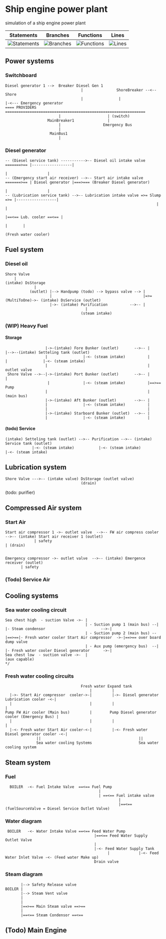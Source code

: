 # Ship engine power plant
simulation of a ship engine power plant


| Statements                  | Branches                | Functions                 | Lines                |
| --------------------------- | ----------------------- | ------------------------- | -------------------- |
| ![Statements](https://img.shields.io/badge/Coverage-99.88%25-brightgreen.svg) | ![Branches](https://img.shields.io/badge/Coverage-98.5%25-brightgreen.svg) | ![Functions](https://img.shields.io/badge/Coverage-98.55%25-brightgreen.svg) | ![Lines](https://img.shields.io/badge/Coverage-99.88%25-brightgreen.svg)    |

## Power systems
### Switchboard
```
Diesel generator 1 -->  Breaker Diesel Gen 1
                                  |               ShoreBreaker --<-- Shore
                                  |                |                          |-<--- Emergency generator
==== PROVIDERS  ===============================================================
                        |                     | (switch)
                   MainBreaker1               |
                        |                   Emergency Bus
                        |
                    MainBus1
                        |
```

### Diesel generator
```
-- (Diesel service tank) ----------->-- Diesel oil intake valve =======>== |------------------| 
                                                                           |                  |
-- (Emergency start air receiver) -->-- Start air intake valve  =======>== | Diesel generator |===>=== (Breaker Diesel generator)
                                                                           |                  |
-- (Lubrication service tank) -->-- Lubrication intake valve =>= Slump =>= |------------------| 
                                                                    |                        |     
                                                                    |==<== Lub. cooler ==<== |
                                                                            |       |
                                                                        (Fresh water cooler)
```


## Fuel system

### Diesel oil
```
Shore Valve 
    |
(intake) DsStorage 
             |
           (outlet) |--> Handpump (todo) --> bypass valve --> |
                    |                                         |=>=(MultiToOne)->- (intake) DsService (outlet)                                   
                    |->- (intake) Purification          -->-- |
                                    |
                                  (steam intake)
```

### (WIP) Heavy Fuel

#### Storage
```
                  |->-(intake) Fore Bunker (outlet)       -->-- |       |-->--(intake) Setteling tank (outlet)
                  |                |-<- (steam intake)          |       |                |-<- (steam intake)  
                  |                                             |    outlet valve 
 Shore Valve -->--|->-(intake) Port Bunker (outlet)       -->-- |       |
                   |               |-<- (steam intake)          |==>== Pump 
                  |                                             |       (main bus)
                  |->-(intake) Aft Bunker (outlet)        -->-- | 
                  |                |-<- (steam intake)          |
                  |                                             |
                  |->-(intake) Starboard Bunker (outlet)  -->-- |
                  |                |-<- (steam intake)          |
```

#### (todo) Service
```
(intake) Setteling tank (outlet) -->-- Purification -->-- (intake) Service tank (outlet)
            |-<- (steam intake)           |-<- (steam intake)               |-<- (steam intake)  
```

## Lubrication system
```
Shore Valve --->-- (intake valve) DsStorage (outlet valve)
                                  (drain)                            
```
(todo: purifier)


## Compressed Air system

### Start Air
```
Start air compressor 1 ->- outlet valve  -->-- FW air compress cooler -->-- (intake) Start air receiver 1 (outlet)
             | safety                                                                            | (drain)


Emergency compressor ->- outlet valve  -->-- (intake) Emergence receiver (outlet)
       | safety   
```

### (Todo) Service Air


## Cooling systems

### Sea water cooling circuit 
```
Sea chest high  - suction Valve ->- |  
                                    | - Suction pump 1 (main bus) --|     |- Steam condensor                         -->-|
                                    | - Suction pump 2 (main bus) --|==>==|- Fresh water cooler Start Air compressor  ->-|==>== over board dump valve
                                    | - Aux pump (emergency bus)  --|     |- Fresh water cooler Diesel generator      ->-|
Sea chest low  - suction valve ->-  |                                             (aux capable)
*/
```

### Fresh water cooling circuits
```
                                  Fresh water Expand tank
                                      |         |
  |->- Start Air compressor  cooler->-|         |->- Diesel generator Lubrication cooler -<-|
  |                                   |         |                                           |
Pump FW Air cooler (Main bus)         |        Pump Diesel generator cooler (Emergency Bus) |
  |                                   |         |                                           |
  |-<- Fresh water Start Air cooler-<-|         |-<- Fresh water Diesel generator cooler -<-|
              ||                                            ||
              Sea water cooling Systems                     Sea water cooling system       

```


## Steam system

### Fuel
```
  BOILER  -<- Fuel Intake Valve  ==<== Fuel Pump   
                                          |
                                          | ==<== Fuel intake valve
                                                   |
                                                   |==<== (fuelSourceValve = Diesel Service Outlet Valve)  
```

### Water diagram
```
 BOILER   -<- Water Intake Valve ==<== Feed Water Pump 
                                        |==<== Feed Water Supply Outlet Valve 
                                        |
                                        |-<- Feed Water Supply Tank 
                                              |             |-<- Feed Water Inlet Valve -<- (Feed water Make up)
                                        Drain valve                             
```

### Steam diagram
```
       |--> Safety Release valve 
BOILER |
       |--> Steam Vent valve
       |
       |
       |==>== Main Steam valve ==>==
       |
       |==<== Steam Condensor ==<==
```

## (Todo) Main Engine
